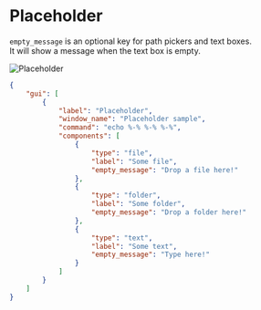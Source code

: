 # Placeholder

`empty_message` is an optional key for path pickers and text boxes.  
It will show a message when the text box is empty.  

![Placeholder](https://github.com/matyalatte/Simple-Command-Runner/assets/69258547/7694fdec-c739-45b9-980c-64e2f81203d7)

```json
{
    "gui": [
        {
            "label": "Placeholder",
            "window_name": "Placeholder sample",
            "command": "echo %-% %-% %-%",
            "components": [
                {
                    "type": "file",
                    "label": "Some file",
                    "empty_message": "Drop a file here!"
                },
                {
                    "type": "folder",
                    "label": "Some folder",
                    "empty_message": "Drop a folder here!"
                },
                {
                    "type": "text",
                    "label": "Some text",
                    "empty_message": "Type here!"
                }
            ]
        }
    ]
}
```
